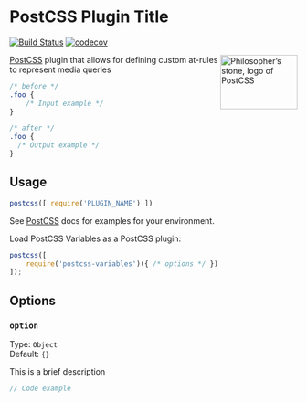# PostCSS Plugin Title

[![Build Status](https://travis-ci.org/weepower/postcss-wee.svg?branch=master)](https://travis-ci.org/weepower/postcss-wee)
[![codecov](https://codecov.io/gh/nathanhood/postcss-variable-media/branch/master/graph/badge.svg)](https://codecov.io/gh/nathanhood/postcss-variable-media)

<img align="right" width="135" height="95" src="http://postcss.github.io/postcss/logo-leftp.png" title="Philosopher’s stone, logo of PostCSS">

[PostCSS] plugin that allows for defining custom at-rules to represent media queries

[PostCSS]: (https://github.com/postcss/postcss)

```css
/* before */
.foo {
    /* Input example */
}

/* after */
.foo {
  /* Output example */
}
```

## Usage

```js
postcss([ require('PLUGIN_NAME') ])
```

See [PostCSS] docs for examples for your environment.

Load PostCSS Variables as a PostCSS plugin:

```js
postcss([
	require('postcss-variables')({ /* options */ })
]);
```

## Options

### `option`

Type: `Object`  
Default: `{}`

This is a brief description

```js
// Code example
```